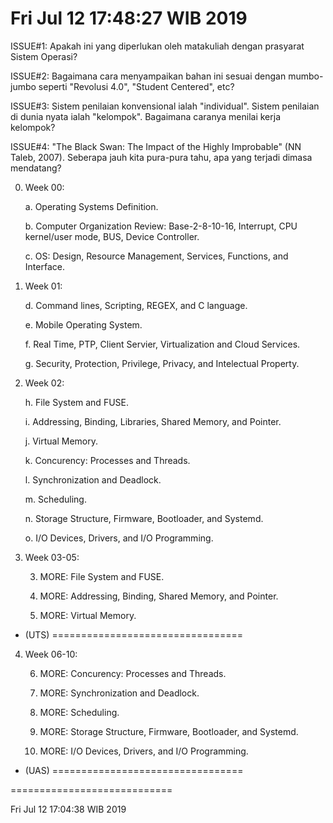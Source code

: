 ---
---
Fri Jul 12 17:48:27 WIB 2019
============================

ISSUE#1: Apakah ini yang diperlukan oleh matakuliah dengan prasyarat Sistem Operasi?

ISSUE#2: Bagaimana cara menyampaikan bahan ini sesuai dengan mumbo-jumbo seperti "Revolusi 4.0", 
         "Student Centered", etc?

ISSUE#3: Sistem penilaian konvensional ialah "individual". Sistem penilaian di dunia nyata ialah "kelompok".
         Bagaimana caranya menilai kerja kelompok?

ISSUE#4: "The Black Swan: The Impact of the Highly Improbable" (NN Taleb, 2007).
         Seberapa jauh kita pura-pura tahu, apa yang terjadi dimasa mendatang?

0. Week 00:

    a. Operating Systems Definition.

    b. Computer Organization Review: Base-2-8-10-16, Interrupt, CPU kernel/user mode, BUS, Device Controller.

    c. OS: Design, Resource Management, Services, Functions, and Interface.

1. Week 01:

   d. Command lines, Scripting, REGEX, and C language.

   e. Mobile Operating System.

   f. Real Time, PTP, Client Servier, Virtualization and Cloud Services.

   g. Security, Protection, Privilege, Privacy, and Intelectual Property.

2. Week 02:

   h. File System and FUSE.

   i. Addressing, Binding, Libraries, Shared Memory, and Pointer.

   j. Virtual Memory.

   k. Concurency: Processes and Threads.

   l. Synchronization and Deadlock.

   m. Scheduling.

   n. Storage Structure, Firmware, Bootloader, and Systemd.

   o. I/O Devices, Drivers, and I/O Programming.

3. Week 03-05:

   3. MORE: File System and FUSE.

   4. MORE: Addressing, Binding, Shared Memory, and Pointer.

   5. MORE: Virtual Memory.

- (UTS) =================================

4. Week 06-10:

   6. MORE: Concurency: Processes and Threads.

   7. MORE: Synchronization and Deadlock.

   8. MORE: Scheduling.

   9. MORE: Storage Structure, Firmware, Bootloader, and Systemd.

   10. MORE: I/O Devices, Drivers, and I/O Programming.

- (UAS) =================================

============================

Fri Jul 12 17:04:38 WIB 2019
